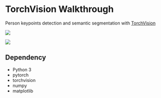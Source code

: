 # TorchVision Walkthrough
Person keypoints detection and semantic segmentation with [TorchVision](https://pytorch.org/docs/stable/torchvision/)

![](https://github.com/kairess/torchvision_walkthrough/raw/master/imgs/07_result.png)  

![](https://github.com/kairess/torchvision_walkthrough/raw/master/imgs/03_result.png)   

## Dependency
- Python 3
- pytorch
- torchvision
- numpy
- matplotlib
